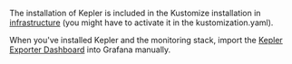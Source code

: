 The installation of Kepler is included in the Kustomize installation in [infrastructure](../infrastructure) (you might
have to activate it in the kustomization.yaml).

When you've installed Kepler and the monitoring stack, import the [Kepler Exporter Dashboard](./Kepler-Exporter.json)
into Grafana manually.